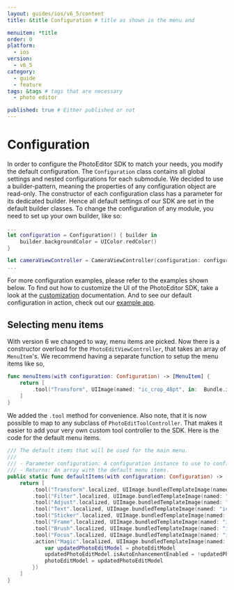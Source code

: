 ```yaml
---
layout: guides/ios/v6_5/content
title: &title Configuration # title as shown in the menu and 

menuitem: *title
order: 0
platform:
  - ios
version:
  - v6_5
category: 
  - guide
  - feature
tags: &tags # tags that are necessary
  - photo editor 

published: true # Either published or not 
---
```


# Configuration

In order to configure the PhotoEditor SDK to match your needs, you modify the default configuration. The `Configuration` class contains all global settings and nested configurations for each submodule.
We decided to use a builder-pattern, meaning the properties of any configuration object are read-only.
The constructor of each configuration class has a parameter for its dedicated builder.
Hence all default settings of our SDK are set in the default builder classes.
To change the configuration of any module, you need to set up your own builder, like so:

```swift
...
let configuration = Configuration() { builder in
    builder.backgroundColor = UIColor.redColor()
}

let cameraViewController = CameraViewController(configuration: configuration)
...
```

For more configuration examples, please refer to the examples shown below. To find out how to customize the UI of the PhotoEditor SDK, take a look at the [customization](/guides/ios/v6_5/ui/customization) documentation. And to see our default configuration in action, check out our [example app](https://itunes.apple.com/de/app/img.ly-camera-pro-photo-sharing/id589839231?mt=8).

## Selecting menu items

With version 6 we changed to way, menu items are picked. Now there is a constructor overload for the `PhotoEditViewController`,
that takes an array of `MenuItem`'s. We recommend having a separate function to setup the menu items like so,

```swift
func menuItems(with configuration: Configuration) -> [MenuItem] {
    return [
        .tool("Transform", UIImage(named: "ic_crop_48pt", in:  Bundle.imglyKitBundle, compatibleWith: nil)!, TransformToolController(configuration: configuration))
    ]
}
```

We added the `.tool` method for convenience. Also note, that it is now possible to map to any subclass of `PhotoEditToolController`.
That makes it easier to add your very own custom tool controller to the SDK.
Here is the code for the default menu items.

```swift
/// The default items that will be used for the main menu.
///
/// - Parameter configuration: A configuration instance to use to configure the tools.
/// - Returns: An array with the default menu items.
public static func defaultItems(with configuration: Configuration) -> [MenuItem] {
    return [
        .tool("Transform".localized, UIImage.bundledTemplateImage(named: "ic_crop_48pt"), TransformToolController(configuration: configuration)),
        .tool("Filter".localized, UIImage.bundledTemplateImage(named: "ic_filter_48pt"), FilterToolController(configuration: configuration)),
        .tool("Adjust".localized, UIImage.bundledTemplateImage(named: "ic_adjust_48pt"), AdjustToolController(configuration: configuration)),
        .tool("Text".localized, UIImage.bundledTemplateImage(named: "ic_text_48pt"), TextToolController(configuration: configuration)),
        .tool("Sticker".localized, UIImage.bundledTemplateImage(named: "ic_sticker_48pt"), StickerToolController(configuration: configuration)),
        .tool("Frame".localized, UIImage.bundledTemplateImage(named: "ic_frame_48pt"), FrameToolController(configuration: configuration)),
        .tool("Brush".localized, UIImage.bundledTemplateImage(named: "ic_brush_48pt"), BrushToolController(configuration: configuration)),
        .tool("Focus".localized, UIImage.bundledTemplateImage(named: "ic_focus_48pt"), FocusToolController(configuration: configuration)),
        .action("Magic".localized, UIImage.bundledTemplateImage(named: "ic_magic_48pt"), { photoEditModel in
            var updatedPhotoEditModel = photoEditModel
            updatedPhotoEditModel.isAutoEnhancementEnabled = !updatedPhotoEditModel.isAutoEnhancementEnabled
            photoEditModel = updatedPhotoEditModel
        })
    ]
}
```
